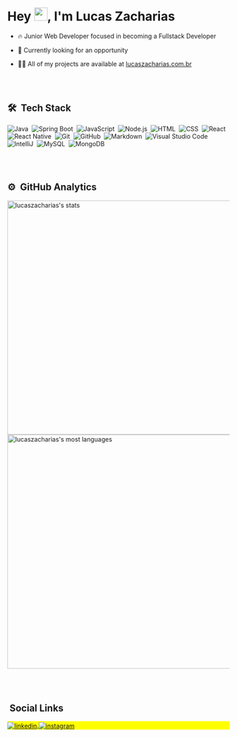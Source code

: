 

<h1 align="left">Hey <img src="https://raw.githubusercontent.com/kaueMarques/kaueMarques/master/hi.gif" width="30px">, I'm Lucas Zacharias</h1>

- 🔥 Junior Web Developer focused in becoming a Fullstack Developer

- 🔭 Currently looking for an opportunity

- 👨‍💻 All of my projects are available at [lucaszacharias.com.br](https://lucaszacharias.com.br)

<br><br>

## 🛠 &nbsp;Tech Stack

![Java](https://img.shields.io/badge/Java-ED8B00?style=for-the-badge&logo=java&logoColor=white)&nbsp;
![Spring Boot](https://img.shields.io/badge/Spring-6DB33F?style=for-the-badge&logo=spring&logoColor=white)&nbsp;
![JavaScript](https://img.shields.io/badge/JavaScript-323330?style=for-the-badge&logo=javascript&logoColor=F7DF1E)&nbsp;
![Node.js](https://img.shields.io/badge/Node.js-339933?style=for-the-badge&logo=nodedotjs&logoColor=white)&nbsp;
![HTML](https://img.shields.io/badge/HTML5-E34F26?style=for-the-badge&logo=html5&logoColor=white)&nbsp;
![CSS](https://img.shields.io/badge/CSS3-1572B6?style=for-the-badge&logo=css3&logoColor=white)&nbsp;
![React](https://img.shields.io/badge/React-20232A?style=for-the-badge&logo=react&logoColor=61DAFB)&nbsp;
![React Native](https://img.shields.io/badge/React_Native-20232A?style=for-the-badge&logo=react&logoColor=61DAFB)&nbsp;
![Git](https://img.shields.io/badge/Git-F05032?style=for-the-badge&logo=git&logoColor=white)&nbsp;
![GitHub](https://img.shields.io/badge/GitHub-100000?style=for-the-badge&logo=github&logoColor=white)&nbsp;
![Markdown](https://img.shields.io/badge/Markdown-000000?style=for-the-badge&logo=markdown&logoColor=white)&nbsp;
![Visual Studio Code](https://img.shields.io/badge/Visual_Studio_Code-0078D4?style=for-the-badge&logo=visual%20studio%20code&logoColor=white)&nbsp;
![IntelliJ](https://img.shields.io/badge/IntelliJIDEA-000000.svg?style=for-the-badge&logo=intellij-idea&logoColor=white)&nbsp;
![MySQL](https://img.shields.io/badge/MySQL-005C84?style=for-the-badge&logo=mysql&logoColor=white)&nbsp;
![MongoDB](https://img.shields.io/badge/MongoDB-white?style=for-the-badge&logo=mongodb&logoColor=4EA94B)&nbsp;


<br><br>

## ⚙️ &nbsp;GitHub Analytics

<p align="left">
<img width="530em" src="https://github-readme-stats.vercel.app/api?username=lucaszacharias&show_icons=true&theme=vision-friendly-dark" alt="lucaszacharias's stats"/>
<img width="530em" src="https://github-readme-stats.vercel.app/api/top-langs/?username=lucaszacharias&layout=compact&theme=vision-friendly-dark" alt="lucaszacharias's most languages"/>
</p>

<br><br>

## &nbsp;Social Links

<p align="left" style="background:yellow">
<a href="https://linkedin.com/in/lucaszacharias" target="_blank">
  <img align="center" src="https://img.shields.io/badge/-lucaszacharias-05122A?style=flat&logo=linkedin" alt="linkedin"/>
</a>
<a href="https://instagram.com/lucaasoliveira" target="_blank">
 <img align="center" src="https://img.shields.io/badge/-lucaszacharias-05122A?style=flat&logo=instagram" alt="instagram"/>
</a>
</p>
